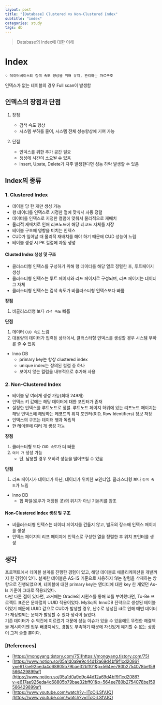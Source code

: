 ```yaml
---
layout: post
title: "[Database] Clustered vs Non-Clustered Index"
subtitle: "index"
categories: study
tags: db
---
```


> Database의 Index에 대한 이해


# Index
```
💡 데이터베이스의 검색 속도 향상을 위해 유지, 관리하는 자료구조
```

인덱스가 없는 테이블의 경우 Full scan이 발생함

## 인덱스의 장점과 단점
1. 장점
    - 검색 속도 향상
    - 시스템 부하를 줄여, 시스템 전체 성능향상에 기여 가능

2. 단점
    - 인덱스를 위한 추가 공간 필요
    - 생성에 시간이 소요될 수 있음
    - Insert, Upate, Delete가 자주 발생한다면 성능 하락 발생할 수 있음


## Index의 종류
### 1. Clustered Index
- 테이블 당 한 개만 생성 가능
- 행 데이터를 인덱스로 지정한 열에 맞춰서 자동 정렬
- 데이터를 인덱스로 지정한 컬럼에 맞춰서 물리적으로 재배치
- 물리적 재배치로 인해 리프노드에 해당 레코드 자체를 저장
- 테이블 구조에 영향을 미치는 인덱스
- CUD가 일어날 때 물리적 재배치를 해야 하기 때문에 CUD 성능이 느림
- 테이블 생성 시 PK 컬럼에 자동 생성

#### Clusted Index 생성 및 구조
- 클러스터형 인덱스를 구성하기 위해 행 데이터를 해당 열로 정렬한 후, 루트페이지 생성
- 클러스터형 인덱스는 루트 페이지와 리프 페이지로 구성되며, 리프 페이지는 데이터 그 자체
- 클러스터형 인덱스는 검색 속도가 비클러스터형 인덱스보다 빠름

**장점**  
1. 비클러스터형 보다 `검색 속도` 빠름

**단점**  
1. 데이터 `CUD 속도` 느림
2. 대용량의 데이터가 입력된 상태에서, 클러스터형 인덱스를 생성할 경우 시스템 부하를 줄 수 있음



- Inno DB
    + primary key는 항상 clustered index
    + unique index는 정의된 컬럼 중 하나
    + 보이지 않는 컬럼을 내부적으로 추가해 사용

### 2. Non-Clustered Index
- 테이블 당 여러개 생성 가능(최대 249개)
- 인덱스 키 값에는 해당 데이터에 대한 포인터가 존재
- 설정한 인덱스를 루트노드로 정렬. 루트노드 페이지 하위에 있는 리프노드 페이지는 해당 인덱스에 해당하는 레코드의 위치 포인터(RID, Row Identifiers) 정보 저장
- 인덱스의 구조는 데이터 행과 독립적
- 한 테이블에 여러 개 생성 가능

**장점**  
1. 클러스터형 보다 `CUD 속도`가 더 빠름
2. `여러 개` 생성 가능
    - 단, 남용할 경우 오히려 성능을 떨어뜨릴 수 있음

**단점**  
1. 리프 페이지가 데이터가 아닌, 데이터가 위치한 포인터임. 클러스터형 보다 `검색 속도`가 느림



- Inno DB
    + 힙 파일(로우가 저장된 곳)의 위치가 아닌 기본키를 참조


#### Non-Clustered Index 생성 및 구조
- 비클러스터형 인덱스는 데이터 페이지를 건들지 않고, 별도의 장소에 인덱스 페이지를 생성
- 인덱스 페이지의 리프 페이지에 인덱스로 구성한 열을 정렬한 후 위치 포인터를 생성



## 생각
프로젝트에서 테이블 설계를 진행한 경험이 있고, 해당 테이블로 애플리케이션을 개발까지 한 경험이 있다. 설계한 테이블은 AS-IS 기준으로 사용하지 않는 칼럼을 삭제하는 방향으로 진행되었으며, 테이블에 대한 primary key는 엔티티에 대한 key 한 개였던 As-Is 기준이 그대로 적용되었다.  
다만 다른 점이 있다면, 과거에는 Oracle의 시퀀스를 통해 id를 부여했다면, To-Be 프로젝트 표준은 문자열의 UUID 적용이었다. MySql의 InnoDB 전략으로 생성된 테이블이었기 때문에 UUID 값으로 CUD가 발생할 경우, 난수로 생성된 id로 인해 매번 데이터가 재정렬되는 문제가 발생할 수 있다 생각이 들었다.  
기존 데이터가 수 억건에 이르렀기 때문에 성능 이슈가 있을 수 있음에도 뚜렷한 해결책을 제시하기엔 업무 배경지식도, 경험도 부족하기 때문에 자신있게 얘기할 수 없는 상황이 그저 슬플 뿐이다.


### [References]
- [https://mongyang.tistory.com/75](https://mongyang.tistory.com/75)
- [https://www.notion.so/05a1d0a9e9c44d12a69d4bf9f1cd2086?v=e617ae925eda4c68805b79bae32bff01&p=564ee780b2754078be159566429899af](https://www.notion.so/05a1d0a9e9c44d12a69d4bf9f1cd2086?v=e617ae925eda4c68805b79bae32bff01&p=564ee780b2754078be159566429899af)
- [https://www.youtube.com/watch?v=ITcOiLSfVJQ](https://www.youtube.com/watch?v=ITcOiLSfVJQ)